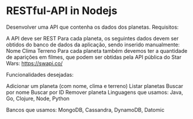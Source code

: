 # RESTful-API in Nodejs

Desenvolver uma API que contenha os dados dos planetas. Requisitos:

A API deve ser REST
Para cada planeta, os seguintes dados devem ser obtidos do banco de dados da aplicação, sendo inserido manualmente:
    Nome
    Clima
    Terreno
Para cada planeta também devemos ter a quantidade de aparições em filmes, que podem ser obtidas pela API pública do Star Wars: https://swapi.co/


Funcionalidades desejadas: 



Adicionar um planeta (com nome, clima e terreno)
Listar planetas
Buscar por nome
Buscar por ID
Remover planeta
Linguagens que usamos: Java, Go, Clojure, Node, Python

Bancos que usamos: MongoDB, Cassandra, DynamoDB, Datomic

